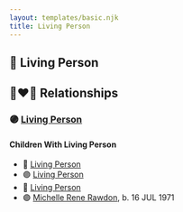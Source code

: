 ```yaml
---
layout: templates/basic.njk
title: Living Person
---
```

## 🔵 Living Person

## 👩‍❤️‍👨 Relationships

### 🟣 [Living Person](/people/4/49057172)

#### Children With Living Person
* 🔵 [Living Person](/people/4/49841742)
* 🟣 [Living Person](/people/8/89857212)
* 🔵 [Living Person](/people/7/70994336)
* 🟣 [Michelle Rene Rawdon](/people/1/18373170), b. 16 JUL 1971